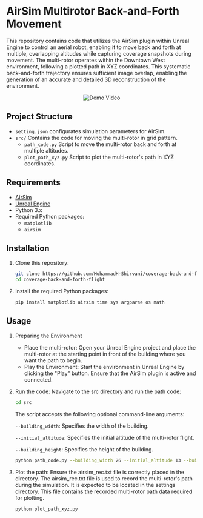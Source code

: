 # AirSim Multirotor Back-and-Forth Movement

This repository contains code that utilizes the AirSim plugin within Unreal Engine to control an aerial robot, enabling it to move back and forth at multiple, overlapping altitudes while capturing coverage snapshots during movement. The multi-rotor operates within the Downtown West environment, following a plotted path in XYZ coordinates. This systematic back-and-forth trajectory ensures sufficient image overlap, enabling the generation of an accurate and detailed 3D reconstruction of the environment.

<div align="center">
  <img src="Demo.gif" alt="Demo Video">
</div>

## Project Structure

- `setting.json` configurates simulation parameters for AirSim.
- `src/` Contains the code for moving the multi-rotor in grid pattern.
  - `path_code.py` Script to move the multi-rotor back and forth at multiple altitudes.
  - `plot_path_xyz.py` Script to plot the multi-rotor's path in XYZ coordinates.

## Requirements

- [AirSim](https://github.com/microsoft/AirSim)
- [Unreal Engine](https://www.unrealengine.com/)
- Python 3.x
- Required Python packages:
  - `matplotlib`
  - `airsim`

## Installation

1. Clone this repository:
   ```sh
   git clone https://github.com/MohammadH-Shirvani/coverage-back-and-forth-flight
   cd coverage-back-and-forth-flight
   ```
2. Install the required Python packages:
   ```sh
   pip install matplotlib airsim time sys argparse os math
   ```
## Usage
1. Preparing the Environment
   - Place the multi-rotor:
   Open your Unreal Engine project and place the multi-rotor at the starting point in front of the building where you want the path to begin.
   - Play the Environment:
   Start the environment in Unreal Engine by clicking the "Play" button. Ensure that the AirSim plugin is active and connected.
1. Run the code:
   Navigate to the src directory and run the path code:
   ```sh
   cd src
   ```
   The script accepts the following optional command-line arguments:
   
   `--building_width`: Specifies the width of the building.
   
   `--initial_altitude`: Specifies the initial altitude of the multi-rotor flight.
   
   `--building_height`: Specifies the height of the building.

   ```sh
   python path_code.py --building_width 26 --initial_altitude 13 --building_height 12
   ```
   
3. Plot the path:
   Ensure the airsim_rec.txt file is correctly placed in the directory. The airsim_rec.txt file is used to record the multi-rotor's path during the simulation. It
   is expected to be
   located in the settings directory. This file contains the recorded multi-rotor path data required for plotting.
   ```sh
   python plot_path_xyz.py
   ```
